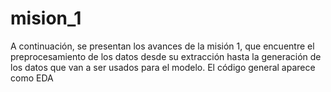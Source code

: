 # mision_1
A continuación, se presentan los avances de la misión 1, que encuentre el preprocesamiento de los datos desde su extracción hasta la generación de los datos que van a ser usados para el modelo. El código general aparece como EDA
